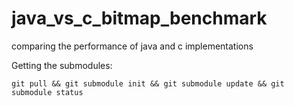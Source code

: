 # java_vs_c_bitmap_benchmark
comparing the performance of java and c implementations


Getting the submodules:

```
git pull && git submodule init && git submodule update && git submodule status
```
